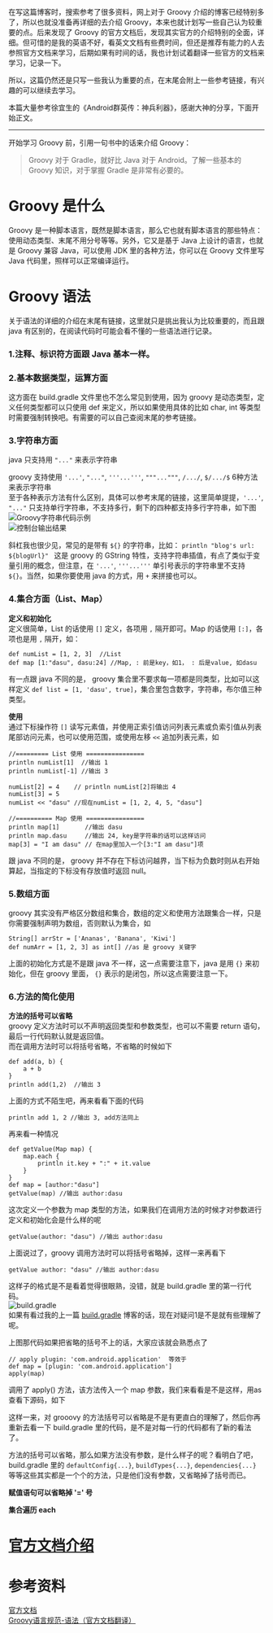 在写这篇博客时，搜索参考了很多资料，网上对于 Groovy 介绍的博客已经特别多了，所以也就没准备再详细的去介绍 Groovy，本来也就计划写一些自己认为较重要的点。后来发现了 Groovy 的官方文档后，发现其实官方的介绍特别的全面，详细。但可惜的是我的英语不好，看英文文档有些费时间，但还是推荐有能力的人去参照官方文档来学习，后期如果有时间的话，我也计划试着翻译一些官方的文档来学习，记录一下。  

所以，这篇仍然还是只写一些我认为重要的点，在末尾会附上一些参考链接，有兴趣的可以继续去学习。

本篇大量参考徐宜生的《Android群英传：神兵利器》，感谢大神的分享，下面开始正文。  

***  

开始学习 Groovy 前，引用一句书中的话来介绍 Groovy：  
> Groovy 对于 Gradle，就好比 Java 对于 Android。了解一些基本的 Groovy 知识，对于掌握 Gradle 是非常有必要的。  

# Groovy 是什么  
Groovy 是一种脚本语言，既然是脚本语言，那么它也就有脚本语言的那些特点：使用动态类型、末尾不用分号等等。另外，它又是基于 Java 上设计的语言，也就是 Groovy 兼容 Java，可以使用 JDK 里的各种方法，你可以在 Groovy 文件里写 Java 代码里，照样可以正常编译运行。  

# Groovy 语法  
关于语法的详细的介绍在末尾有链接，这里就只是挑出我认为比较重要的，而且跟 java 有区别的，在阅读代码时可能会看不懂的一些语法进行记录。  

### 1.注释、标识符方面跟 Java 基本一样。  

### 2.基本数据类型，运算方面  
这方面在 build.gradle 文件里也不怎么常见到使用，因为 groovy 是动态类型，定义任何类型都可以只使用 def 来定义，所以如果使用具体的比如 char, int 等类型时需要强制转换吧。有需要的可以自己查阅末尾的参考链接。  

### 3.字符串方面  
java 只支持用 ` "..." ` 来表示字符串

groovy 支持使用 ` '...' `, ` "..." `, ` '''...''' `,  ` """...""" `, ` /.../ `, ` $/.../$ ` 6种方法来表示字符串  
至于各种表示方法有什么区别，具体可以参考末尾的链接，这里简单提提，` '...' `, ` "..." ` 只支持单行字符串，不支持多行，剩下的四种都支持多行字符串，如下图  
 ![Groovy字符串代码示例](//upload-images.jianshu.io/upload_images/1924341-cc18ea13326a0918.png)  
 ![控制台输出结果](//upload-images.jianshu.io/upload_images/1924341-0813184508bcdd70.png)  

斜杠我也很少见，常见的是带有 `${}` 的字符串，比如： ` println "blog's url: ${blogUrl}"  ` 这是 groovy 的 GString 特性，支持字符串插值，有点了类似于变量引用的概念，但注意，在 ` '...' `, ` '''...''' ` 单引号表示的字符串里不支持 `${}`。当然，如果你要使用 java 的方式，用 ` + ` 来拼接也可以。  

### 4.集合方面（List、Map）  
**定义和初始化**  
定义很简单，List 的话使用 `[]` 定义，各项用 `,` 隔开即可。Map 的话使用 `[:]`，各项也是用 `,` 隔开，如： 
```  
def numList = [1, 2, 3]  //List
def map [1:"dasu", dasu:24] //Map, : 前是key，如1， : 后是value, 如dasu
```  
有一点跟 java 不同的是， groovy 集合里不要求每一项都是同类型，比如可以这样定义 `def list = [1, 'dasu', true]`，集合里包含数字，字符串，布尔值三种类型。  

**使用**  
通过下标操作符 `[]` 读写元素值，并使用正索引值访问列表元素或负索引值从列表尾部访问元素，也可以使用范围，或使用左移 `<<` 追加列表元素，如  
```  
//========= List 使用 ================
println numList[1]  //输出 1
println numList[-1] //输出 3

numList[2] = 4    // println numList[2]将输出 4
numList[3] = 5
numList << "dasu" //现在numList = [1, 2, 4, 5, "dasu"]

//========== Map 使用 ================
println map[1]       //输出 dasu
println map.dasu     //输出 24, key是字符串的话可以这样访问
map[3] = "I am dasu" // 在map里加入一个[3:"I am dasu"]项
```  
跟 java 不同的是， groovy 并不存在下标访问越界，当下标为负数时则从右开始算起，当指定的下标没有存放值时返回 null。  

### 5.数组方面  
groovy 其实没有严格区分数组和集合，数组的定义和使用方法跟集合一样，只是你需要强制声明为数组，否则默认为集合，如  
```  
String[] arrStr = ['Ananas', 'Banana', 'Kiwi']  
def numArr = [1, 2, 3] as int[] //as 是 groovy 关键字

```  
上面的初始化方式是不是跟 java 不一样，这一点需要注意下，java 是用 `{}` 来初始化，但在 groovy 里面， `{}` 表示的是闭包，所以这点需要注意一下。  

### 6.方法的简化使用  
**方法的括号可以省略**  
groovy 定义方法时可以不声明返回类型和参数类型，也可以不需要 return 语句，最后一行代码默认就是返回值。  
而在调用方法时可以将括号省略，不省略的时候如下    
```  
def add(a, b) {
    a + b
}
println add(1,2)  //输出 3

```  
上面的方式不陌生吧，再来看看下面的代码  
```  
println add 1, 2 //输出 3, add方法同上

```  
再来看一种情况  
```  
def getValue(Map map) {
    map.each {
        println it.key + ":" + it.value
    }
}
def map = [author:"dasu"]
getValue(map) //输出 author:dasu
```  
这次定义一个参数为 map 类型的方法，如果我们在调用方法的时候才对参数进行定义和初始化会是什么样的呢  
```  
getValue(author: "dasu") //输出 author:dasu
```  
上面说过了，groovy 调用方法时可以将括号省略掉，这样一来再看下  
```  
getValue author: "dasu" //输出 author:dasu
```  
这样子的格式是不是看着觉得很眼熟，没错，就是 build.gradle 里的第一行代码。  
![build.gradle](http://upload-images.jianshu.io/upload_images/1924341-d28331899147847c.png?imageMogr2/auto-orient/strip%7CimageView2/2/w/1240)  
如果有看过我的上一篇 [build.gradle](http://www.jianshu.com/p/a3805905a5c7) 博客的话，现在对疑问1是不是就有些理解了呢。  

上图那代码如果把省略的括号不上的话，大家应该就会熟悉点了  
```  
// apply plugin: 'com.android.application'  等效于
def map = [plugin: 'com.android.application']
apply(map)

```    
调用了 apply() 方法，该方法传入一个 map 参数，我们来看看是不是这样，用as查看下源码，如下  


这样一来，对 grooovy 的方法括号可以省略是不是有更直白的理解了，然后你再重新去看一下 build.gradle 里的代码，是不是对每一行的代码都有了新的看法了。  

方法的括号可以省略，那么如果方法没有参数，是什么样子的呢？看明白了吧， build.gradle 里的 `defaultConfig{...}`, `buildTypes{...}`, `dependencies{...}` 等等这些其实都是一个个的方法，只是他们没有参数，又省略掉了括号而已。

**赋值语句可以省略掉 '=' 号**  


**集合遍历 each**  


 

# [官方文档介绍](http://www.groovy-lang.org/documentation.html)  



# 参考资料 
[官方文档](http://www.groovy-lang.org/documentation.html)  
[Groovy语言规范-语法（官方文档翻译）](http://ifeve.com/groovy-syntax/)  